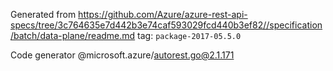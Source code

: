 Generated from https://github.com/Azure/azure-rest-api-specs/tree/3c764635e7d442b3e74caf593029fcd440b3ef82//specification/batch/data-plane/readme.md tag: `package-2017-05.5.0`

Code generator @microsoft.azure/autorest.go@2.1.171


